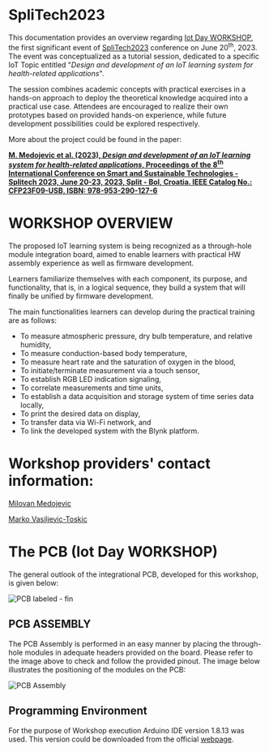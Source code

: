 # SpliTech2023

This documentation provides an overview regarding [Iot Day WORKSHOP](https://iotday.splitech.org/), the first significant event of [SpliTech2023](https://2023.splitech.org/home) conference on June 20<sup>th</sup>, 2023. The event was conceptualized as a tutorial session, dedicated to a specific IoT Topic entitled "_Design and development of an IoT learning system for health-related applications_".

The session combines academic concepts with practical exercises in a hands-on approach to deploy the theoretical knowledge acquired into a practical use case. Attendees are encouraged to realize their own prototypes based on provided hands-on experience, while future development possibilities could be explored respectively.

More about the project could be found in the paper:

[**M. Medojevic et al. (2023), _Design and development of an IoT learning system for health-related applications_, Proceedings of the 8<sup>th</sup> International Conference on Smart and Sustainable Technologies - Splitech 2023, June 20-23, 2023, Split - Bol, Croatia. IEEE Catalog No.: CFP23F09-USB, ISBN: 978-953-290-127-6**](https://github.com/EnergyPulse/SpliTech2023/blob/main/Design%20and%20development%20of%20an%20IoT%20learning%20system%20for%20health-related%20applications.pdf)

# WORKSHOP OVERVIEW

The proposed IoT learning system is being recognized as a through-hole module integration board, aimed to enable learners with practical HW assembly experience as well as firmware development. 

Learners familiarize themselves with each component, its purpose, and functionality, that is, in a logical sequence, they build a system that will finally be unified by firmware development. 

The main functionalities learners can develop during the practical training are as follows:

- To measure atmospheric pressure, dry bulb temperature, and relative humidity,
- To measure conduction-based body temperature,
- To measure heart rate and the saturation of oxygen in the blood,
- To initiate/terminate measurement via a touch sensor,
- To establish RGB LED indication signaling,
- To correlate measurements and time units,
- To establish a data acquisition and storage system of time series data locally,
- To print the desired data on display,
- To transfer data via Wi-Fi network, and
- To link the developed system with the Blynk platform.

# Workshop providers' contact information:
 
[Milovan Medojevic](https://www.linkedin.com/in/milovan-medojevic/)

[Marko Vasiljevic-Toskic](https://www.linkedin.com/in/marko-vasiljevic-toskic-895588151/)

# The PCB (Iot Day WORKSHOP)

The general outlook of the integrational PCB, developed for this workshop, is given below:

![PCB labeled - fin](https://github.com/EnergyPulse/SpliTech2023/assets/135071946/ce7c2356-9d51-4a00-bfe3-eb472ee6a9f0)

## PCB ASSEMBLY

The PCB Assembly is performed in an easy manner by placing the through-hole modules in adequate headers provided on the board. Please refer to the image above to check and follow the provided pinout.
The image below illustrates the positioning of the modules on the PCB:

![PCB Assembly](https://github.com/EnergyPulse/SpliTech2023/assets/135071946/360691b1-045a-4ad4-9f51-d3f68c684465)

## Programming Environment

For the purpose of Workshop execution Arduino IDE version 1.8.13 was used. 
This version could be downloaded from the official [webpage](https://www.arduino.cc/en/software/OldSoftwareReleases).














